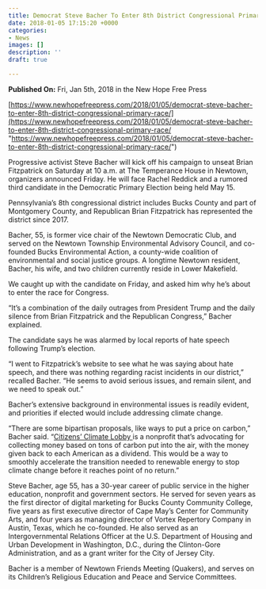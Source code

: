 ```yaml
---
title: Democrat Steve Bacher To Enter 8th District Congressional Primary Race
date: 2018-01-05 17:15:20 +0000
categories:
- News
images: []
description: ''
draft: true

---
```

**Published On:** Fri, Jan 5th, 2018 in the New Hope Free Press

[https://www.newhopefreepress.com/2018/01/05/democrat-steve-bacher-to-enter-8th-district-congressional-primary-race/](https://www.newhopefreepress.com/2018/01/05/democrat-steve-bacher-to-enter-8th-district-congressional-primary-race/ "https://www.newhopefreepress.com/2018/01/05/democrat-steve-bacher-to-enter-8th-district-congressional-primary-race/")

Progressive activist Steve Bacher will kick off his campaign to unseat Brian Fitzpatrick on Saturday at 10 a.m. at The Temperance House in Newtown, organizers announced Friday. He will face Rachel Reddick and a rumored third candidate in the Democratic Primary Election being held May 15.

Pennsylvania’s 8th congressional district includes Bucks County and part of Montgomery County, and Republican Brian Fitzpatrick has represented the district since 2017.

Bacher, 55, is former vice chair of the Newtown Democratic Club, and served on the Newtown Township Environmental Advisory Council, and co-founded Bucks Environmental Action, a county-wide coalition of environmental and social justice groups. A longtime Newtown resident, Bacher, his wife, and two children currently reside in Lower Makefield.

We caught up with the candidate on Friday, and asked him why he’s about to enter the race for Congress.

“It’s a combination of the daily outrages from President Trump and the daily silence from Brian Fitzpatrick and the Republican Congress,” Bacher explained.

The candidate says he was alarmed by local reports of hate speech following Trump’s election.

“I went to Fitzpatrick’s website to see what he was saying about hate speech, and there was nothing regarding racist incidents in our district,” recalled Bacher. “He seems to avoid serious issues, and remain silent, and we need to speak out.”

Bacher’s extensive background in environmental issues is readily evident, and priorities if elected would include addressing climate change.

“There are some bipartisan proposals, like ways to put a price on carbon,” Bacher said. “[Citizens’ Climate Lobby ](http://citizensclimatelobby.org/)is a nonprofit that’s advocating for collecting money based on tons of carbon put into the air, with the money given back to each American as a dividend. This would be a way to smoothly accelerate the transition needed to renewable energy to stop climate change before it reaches point of no return.”

Steve Bacher, age 55, has a 30-year career of public service in the higher education, nonprofit and government sectors. He served for seven years as the first director of digital marketing for Bucks County Community College, five years as first executive director of Cape May’s Center for Community Arts, and four years as managing director of Vortex Repertory Company in Austin, Texas, which he co-founded. He also served as an Intergovernmental Relations Officer at the U.S. Department of Housing and Urban Development in Washington, D.C., during the Clinton-Gore Administration, and as a grant writer for the City of Jersey City.

Bacher is a member of Newtown Friends Meeting (Quakers), and serves on its Children’s Religious Education and Peace and Service Committees.